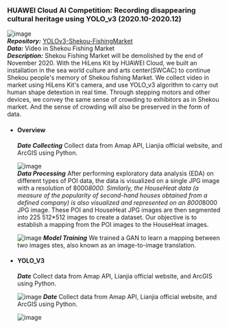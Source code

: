 ### HUAWEI Cloud AI Competition: Recording disappearing cultural heritage using YOLO_v3 (2020.10-2020.12)
![image](https://user-images.githubusercontent.com/82434538/235476675-01f44a94-cbbd-4176-9113-4fd9eb0627bd.png)\
  ***Repository:*** [YOLOv3-Shekou-FishingMarket](https://github.com/SZU-WenjieHuang/YOLOv3-ShekouMarket)\
  ***Data:*** Video in Shekou Fishing Market\
  ***Description:*** Shekou Fishing Market will be demolished by the end of November 2020. With the HiLens Kit by HUAWEI Cloud, we built an installation in the sea world culture and arts center(SWCAC) to continue Shekou people's memory of Shekou fishing Market. We collect video in market using HiLens Kit's camera, and use YOLO_v3 algorithm to carry out human shape detextion in real time. Through stepping motors and other devices, we convey the same sense of crowding to exhibitors as in Shekou market. And the sense of crowding will also be preserved in the form of data.
  
- #### Overview
  ***Date Collecting*** Collect data from Amap API, Lianjia official website, and ArcGIS using Python.</p>
  ![image](https://user-images.githubusercontent.com/82434538/235477141-e6117feb-7690-4058-a565-47ba75927737.png)\
  ***Data Processing*** After performing exploratory data analysis (EDA) on different types of POI data, the data is visualized on a single JPG image with a resolution of 8000*8000. Similarly, the HouseHeat data (a measure of the popularity of second-hand houses obtained from a defined company) is also visualized and represented on an 8000*8000 JPG image. These POI and HouseHeat JPG images are then segmented into 225 512*512 images to create a dataset. Our objective is to establish a mapping from the POI images to the HouseHeat images.</p>
  ![image](https://user-images.githubusercontent.com/82434538/235477535-5a2b8d89-c204-4125-8930-aa185c5a1a57.png)
  ***Model Training*** We trained a GAN to learn a mapping between two images stes, also known as an image-to-image translation.</p>

- #### YOLO_V3
  ***Date*** Collect data from Amap API, Lianjia official website, and ArcGIS using Python.</p>
  ![image](https://user-images.githubusercontent.com/82434538/235478815-0c810fc0-5c1a-4a31-af29-fa6d49faa9d7.png)
  ***Date*** Collect data from Amap API, Lianjia official website, and ArcGIS using Python.</p>
  ![image](https://user-images.githubusercontent.com/82434538/235478545-3e4e2acd-ceeb-430d-b7b6-478c16b9c2e6.png)
